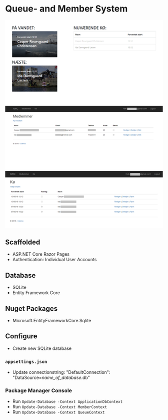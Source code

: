 # Queue- and Member System
![Queue](Queue.png)
![Member Page](MemberPage.png)
![Queue Page](QueuePage.png)

## Scaffolded
- ASP.NET Core Razor Pages
- Authentication: Individual User Accounts

## Database
- SQLite
- Entity Framework Core

## Nuget Packages
- Microsoft.EntityFrameworkCore.Sqlite

## Configure
- Create new SQLite database
### `appsettings.json`
- Update connectionstring: "DefaultConnection": "DataSource=*name_of_database*.db"
### Package Manager Console
- Run `Update-Database -Context ApplicationDbContext`
- Run `Update-Database -Context MemberContext`
- Run `Update-Database -Context QueueContext`
